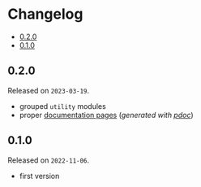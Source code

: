 # Changelog

<!-- MarkdownTOC -->

- [0.2.0](#020)
- [0.1.0](#010)

<!-- /MarkdownTOC -->

## 0.2.0

Released on `2023-03-19`.

- grouped `utility` modules
- proper [documentation pages](https://uio.decovar.dev/) (*generated with [pdoc](https://pdoc.dev)*)

## 0.1.0

Released on `2022-11-06`.

- first version
